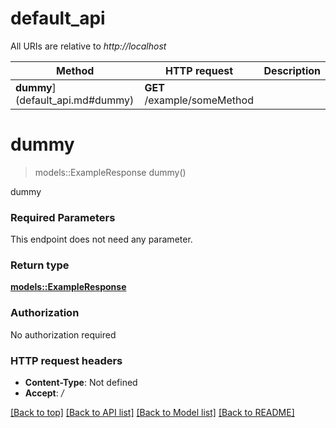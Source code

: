 # default_api

All URIs are relative to *http://localhost*

Method | HTTP request | Description
------------- | ------------- | -------------
**dummy**](default_api.md#dummy) | **GET** /example/someMethod | 


# **dummy**
> models::ExampleResponse dummy()


dummy

### Required Parameters
This endpoint does not need any parameter.

### Return type

[**models::ExampleResponse**](ExampleResponse.md)

### Authorization

No authorization required

### HTTP request headers

 - **Content-Type**: Not defined
 - **Accept**: */*

[[Back to top]](#) [[Back to API list]](../README.md#documentation-for-api-endpoints) [[Back to Model list]](../README.md#documentation-for-models) [[Back to README]](../README.md)

